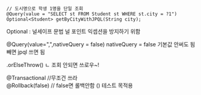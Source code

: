     // 도시명으로 학생 1명을 단일 조회
    @Query(value = "SELECT st FROM Student st WHERE st.city = ?1")
    Optional<Student> getByCityWithJPQL(String city);


Optional : 널세이프 문법
 널 포인트 익셉션을 방지하기 위함

@Query(value=",",nativeQuery = false)
nativeQuery = false 기본값
안써도 됨 
빼면 jpql 쓰면 됨

.orElseThrow()
ㄴ 조회 안되면 쓰로우~!


@Transactional    //무조건 쓰라   
@Rollback(false)  // false면 롤백안함 () 테스트 목적용